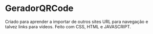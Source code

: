 # GeradorQRCode
Criado para aprender a importar de outros sites URL para navegação e talvez links para vídeos. Feito com CSS, HTML e JAVASCRIPT. 
